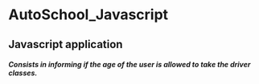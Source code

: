 # AutoSchool_Javascript

<h2>Javascript application</h2>

<h5>
  Consists in informing if the age of the user is allowed to take the driver classes.
</h5>
